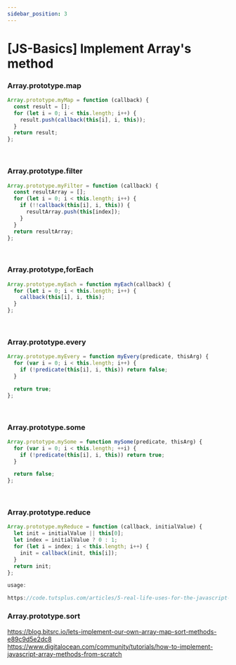 ```yaml
---
sidebar_position: 3
---
```


# [JS-Basics] Implement Array's method

### Array.prototype.map

```js
Array.prototype.myMap = function (callback) {
  const result = [];
  for (let i = 0; i < this.length; i++) {
    result.push(callback(this[i], i, this));
  }
  return result;
};
```

&nbsp;

### Array.prototype.filter

```js
Array.prototype.myFilter = function (callback) {
  const resultArray = [];
  for (let i = 0; i < this.length; i++) {
    if (!!callback(this[i], i, this)) {
      resultArray.push(this[index]);
    }
  }
  return resultArray;
};
```

&nbsp;

### Array.prototype,forEach

```js
Array.prototype.myEach = function myEach(callback) {
  for (let i = 0; i < this.length; i++) {
    callback(this[i], i, this);
  }
};
```

&nbsp;

### Array.prototype.every

```js
Array.prototype.myEvery = function myEvery(predicate, thisArg) {
  for (var i = 0; i < this.length; i++) {
    if (!predicate(this[i], i, this)) return false;
  }

  return true;
};
```

&nbsp;

### Array.prototype.some

```js
Array.prototype.mySome = function mySome(predicate, thisArg) {
  for (var i = 0; i < this.length; ++i) {
    if (!predicate(this[i], i, this)) return true;
  }

  return false;
};
```

&nbsp;

### Array.prototype.reduce

```js
Array.prototype.myReduce = function (callback, initialValue) {
  let init = initialValue || this[0];
  let index = initialValue ? 0 : 1;
  for (let i = index; i < this.length; i++) {
    init = callback(init, this[i]);
  }
  return init;
};

usage:

https://code.tutsplus.com/articles/5-real-life-uses-for-the-javascript-reduce-method--cms-39096
```

### Array.prototype.sort

https://blog.bitsrc.io/lets-implement-our-own-array-map-sort-methods-e89c9d5e2dc8  
https://www.digitalocean.com/community/tutorials/how-to-implement-javascript-array-methods-from-scratch
